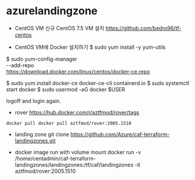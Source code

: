 # azurelandingzone


- CentOS VM
신규 CentOS 7.5 VM 설치
https://github.com/bedro96/tf-centos
 
- CentOS VM에 Docker 설치하기
$ sudo yum install -y yum-utils

$ sudo yum-config-manager \
    --add-repo \
    https://download.docker.com/linux/centos/docker-ce.repo
    
$ sudo yum install docker-ce docker-ce-cli containerd.io
$ sudo systemctl start docker
$ sudo usermod -aG docker $USER

logoff and login again.
    
- rover 
https://hub.docker.com/r/aztfmod/rover/tags
```
docker pull docker pull aztfmod/rover:2005.1510
```

- landing zone
git clone https://github.com/Azure/caf-terraform-landingzones.git

- docker image run with volume mount
docker run -v /home/centadmin/caf-terraform-landingzones/landingzones:/tf/caf/landingzones -it aztfmod/rover:2005.1510




